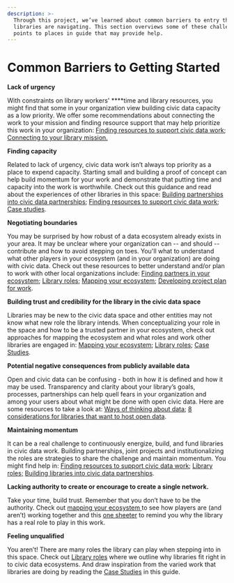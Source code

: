 ```yaml
---
description: >-
  Through this project, we’ve learned about common barriers to entry that
  libraries are navigating. This section overviews some of these challenges and
  points to places in guide that may provide help.
---
```


# Common Barriers to Getting Started

**Lack of urgency**

With constraints on library workers' ****time and library resources, you might find that some in your organization view building civic data capacity as a low priority. We offer some recommendations about connecting the work to your mission and finding resource support that may help prioritize this work in your organization: [Finding resources to support civic data work](../maintaining-momentum/finding-resources-for-your-engagement.md); [Connecting to your library mission.](https://app.gitbook.com/@civic-switchboard/s/guide/engaging-partners/building-libraries-into-civic-data-partnerships#connecting-to-your-librarys-mission)

**Finding capacity** 

Related to lack of urgency, civic data work isn’t always top priority as a place to expend capacity.  Starting small and building a proof of concept can help build momentum for your work and demonstrate that putting time and capacity into the work is worthwhile. Check out this guidance and read about the experiences of other libraries in this space: [Building partnerships into civic data partnerships](building-libraries-into-civic-data-partnerships.md); [Finding resources to support civic data work](../maintaining-momentum/finding-resources-for-your-engagement.md); [Case studies](https://app.gitbook.com/@civic-switchboard/s/guide/case-studies).

**Negotiating boundaries**

You may be surprised by how robust of a data ecosystem already exists in your area. It may be unclear where your organization can -- and should -- contribute and how to avoid stepping on toes. You'll what to understand what other players in your ecosystem \(and in your organization\) are doing with civic data.  Check out these resources to better understand and/or plan to work with other local organizations include: [Finding partners in your ecosystem](finding-a-data-intermediary-partne.md); [Library roles](https://app.gitbook.com/@civic-switchboard/s/guide/library-roles); [Mapping your ecosystem](../understanding-your-ecosystem/mapping-your-ecosystem.md); [Developing project plan for work](https://github.com/civic-switchboard/guide/raw/master/toolkit/Civic%20Switchboard%20Activity%20Canvas%20Updated%20May%202%202018.pdf).

**Building trust and credibility for the library in the civic data space** 

Libraries may be new to the civic data space and other entities may not  know what new role the library intends. When conceptualizing your role in the space and how to be a trusted partner in your ecosystem, check out approaches for mapping the ecosystem and what roles and work other libraries are engaged in: [Mapping your ecosystem](../understanding-your-ecosystem/mapping-your-ecosystem.md); [Library roles](https://app.gitbook.com/@civic-switchboard/s/guide/library-roles); [Case Studies](https://app.gitbook.com/@civic-switchboard/s/guide/case-studies).

**Potential negative consequences from publicly available data**

Open and civic data can be confusing - both in how it is defined and how it may be used. Transparency and clarity about your library’s goals, processes, partnerships can help quell fears in your organization and among your users about what might be done with open civic data.  Here are some resources to take a look at: [Ways of thinking about data](../context-and-concepts/ways-of-thinking-about-data-open-data-civic-data.md); [8 considerations for libraries that want to host open data](https://civic-switchboard.github.io/post_14/).

**Maintaining momentum** 

It can be a real challenge to continuously energize, build, and fund libraries in civic data work.  Building partnerships, joint projects and institutionalizing the roles are strategies to share the challenge  and maintain momentum. You might find help in: [Finding resources to support civic data work](../maintaining-momentum/finding-resources-for-your-engagement.md); [Library roles;](https://app.gitbook.com/@civic-switchboard/s/guide/library-roles)  [Building libraries into civic data partnerships](building-libraries-into-civic-data-partnerships.md).

**Lacking authority to create or encourage to create a single network.**  

Take your time, build trust.  Remember that you don’t have to be the authority.  Check out [mapping your ecosystem ](../understanding-your-ecosystem/mapping-your-ecosystem.md)to see how players are \(and aren’t\) working together and this [one sheeter](../toolkit/) to remind you why the library has a real role to play in this work. 

**Feeling unqualified**

You aren’t! There are many  roles the library can play when  stepping into in this space. Check out [Library roles](https://app.gitbook.com/@civic-switchboard/s/guide/library-roles) where we outline why libraries fit right in to civic data ecosystems. And draw inspiration from the varied work that libraries are doing by reading the [Case Studies](https://app.gitbook.com/@civic-switchboard/s/guide/case-studies) in this guide.  


